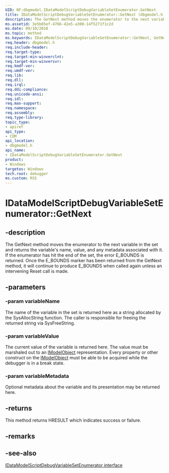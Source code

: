 ```yaml
---
UID: NF:dbgmodel.IDataModelScriptDebugVariableSetEnumerator.GetNext
title: IDataModelScriptDebugVariableSetEnumerator::GetNext (dbgmodel.h)
description: The GetNext method moves the enumerator to the next variable in the set and returns the variable's name, value, and any metadata associated with it.
ms.assetid: 3e5b85ef-4766-42e5-a300-14f5271f1c2d
ms.date: 09/10/2018
ms.topic: method
ms.keywords: IDataModelScriptDebugVariableSetEnumerator::GetNext, GetNext, IDataModelScriptDebugVariableSetEnumerator.GetNext, IDataModelScriptDebugVariableSetEnumerator::GetNext, IDataModelScriptDebugVariableSetEnumerator.GetNext
req.header: dbgmodel.h
req.include-header:
req.target-type:
req.target-min-winverclnt:
req.target-min-winversvr:
req.kmdf-ver:
req.umdf-ver:
req.lib:
req.dll:
req.irql: 
req.ddi-compliance:
req.unicode-ansi:
req.idl:
req.max-support:
req.namespace:
req.assembly:
req.type-library: 
topic_type: 
- apiref
api_type: 
- COM
api_location: 
- dbgmodel.h
api_name: 
- IDataModelScriptDebugVariableSetEnumerator.GetNext
product:
- Windows
targetos: Windows
tech.root: debugger
ms.custom: RS5
---
```


# IDataModelScriptDebugVariableSetEnumerator::GetNext


## -description

The GetNext method moves the enumerator to the next variable in the set and returns the variable's name, value, and any metadata associated with it. If the enumerator has hit the end of the set, the error E_BOUNDS is returned. Once the E_BOUNDS marker has been returned from the GetNext method, it will continue to produce E_BOUNDS when called again unless an intervening Reset call is made. 

## -parameters

### -param variableName
The name of the variable in the set is returned here as a string allocated by the SysAllocString function. The caller is responsible for freeing the returned string via SysFreeString.

### -param variableValue
The current value of the variable is returned here. The value must be marshaled out to an [IModelObject](nn-dbgmodel-imodelobject.md) representation. Every property or other construct on the [IModelObject](nn-dbgmodel-imodelobject.md) must be able to be acquired while the debugger is in a break state.

### -param variableMetadata
Optional metadata about the variable and its presentation may be returned here.


## -returns
This method returns HRESULT which indicates success or failure.

## -remarks

## -see-also
[IDataModelScriptDebugVariableSetEnumerator interface](nn-dbgmodel-idatamodelscriptdebugvariablesetenumerator.md)
